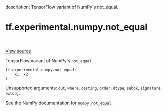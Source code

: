 description: TensorFlow variant of NumPy's not_equal.

<div itemscope itemtype="http://developers.google.com/ReferenceObject">
<meta itemprop="name" content="tf.experimental.numpy.not_equal" />
<meta itemprop="path" content="Stable" />
</div>

# tf.experimental.numpy.not_equal

<!-- Insert buttons and diff -->

<table class="tfo-notebook-buttons tfo-api nocontent" align="left">

</table>

<a target="_blank" class="external" href="/code/stable/tensorflow/python/ops/numpy_ops/np_math_ops.py">View source</a>



TensorFlow variant of NumPy's `not_equal`.


<pre class="devsite-click-to-copy prettyprint lang-py tfo-signature-link">
<code>tf.experimental.numpy.not_equal(
    x1, x2
)
</code></pre>



<!-- Placeholder for "Used in" -->

Unsupported arguments: `out`, `where`, `casting`, `order`, `dtype`, `subok`, `signature`, `extobj`.

See the NumPy documentation for [`numpy.not_equal`](https://numpy.org/doc/stable/reference/generated/numpy.not_equal.html).